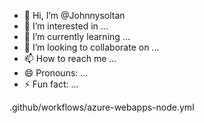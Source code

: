 - 👋 Hi, I’m @Johnnysoltan
- 👀 I’m interested in ...
- 🌱 I’m currently learning ...
- 💞️ I’m looking to collaborate on ...
- 📫 How to reach me ...
- 😄 Pronouns: ...
- ⚡ Fun fact: ...

<!---
Johnnysoltan/Johnnysoltan is a ✨ special ✨ repository because its `README.md` (this file) appears on your GitHub profile.
You can click the Preview link to take a look at your changes.
--->.github/workflows/azure-webapps-node.yml
